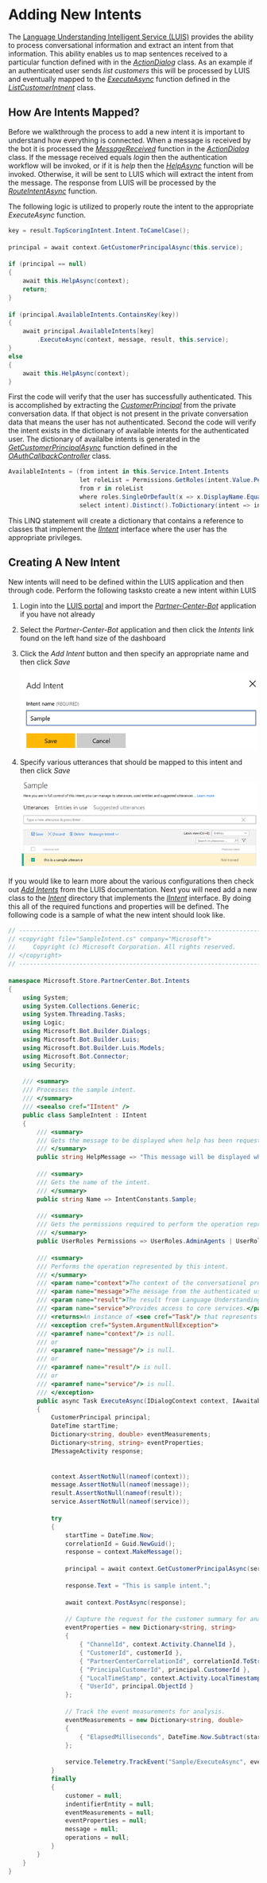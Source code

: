 # Adding New Intents
The [Language Understanding Intelligent Service (LUIS)](http://luis.ai) provides the ability to process conversational information 
and extract an intent from that information. This ability enables us to map sentences received to a particular function defined with in the 
[_ActionDialog_](https://github.com/Microsoft/Partner-Center-Bot/blob/master/src/Bot/Dialogs/ActionDialog.cs) class. As an example if an authenticated 
user sends _list customers_ this will be processed by LUIS and eventually mapped to the [_ExecuteAsync_](https://github.com/Microsoft/Partner-Center-Bot/blob/master/src/Bot/Intents/ListCustomersIntent.cs#L61)
function defined in the [_ListCustomerIntnent_](https://github.com/Microsoft/Partner-Center-Bot/blob/master/src/Bot/Intents/ListCustomersIntent.cs) class.

## How Are Intents Mapped? 
Before we walkthrough the process to add a new intent it is important to understand how everything is connected. When a message is received by the bot it is processed 
the [_MessageReceived_](https://github.com/Microsoft/Partner-Center-Bot/blob/master/src/Bot/Dialogs/ActionDialog.cs#L146) function in the [_ActionDialog_](https://github.com/Microsoft/Partner-Center-Bot/blob/master/src/Bot/Dialogs/ActionDialog.cs)
class. If the message received equals _login_ then the authentication workflow will be invoked, or if it is _help_ then the [_HelpAsync_](https://github.com/Microsoft/Partner-Center-Bot/blob/master/src/Bot/Dialogs/ActionDialog.cs#L55)
function will be invoked. Otherwise, it will be sent to LUIS which will extract the intent from the message. The response from LUIS will be processed by the [_RouteIntentAsync_](https://github.com/Microsoft/Partner-Center-Bot/blob/master/src/Bot/Dialogs/ActionDialog.cs#L104)
function.

The following logic is utilized to properly route the intent to the appropriate _ExecuteAsync_ function.

```csharp
key = result.TopScoringIntent.Intent.ToCamelCase();

principal = await context.GetCustomerPrincipalAsync(this.service);

if (principal == null)
{
    await this.HelpAsync(context);
    return;
}

if (principal.AvailableIntents.ContainsKey(key))
{
    await principal.AvailableIntents[key]
        .ExecuteAsync(context, message, result, this.service);
}
else
{
    await this.HelpAsync(context);
}
```

First the code will verify that the user has successfully authenticated. This is accomplished by extracting the [_CustomerPrincipal_](https://github.com/Microsoft/Partner-Center-Bot/blob/master/src/Bot/Security/CustomerPrincipal.cs)
from the private conversation data. If that object is not present in the private conversation data that means the user has not authenticated. Second the code will verify the intent exists in the dictionary of available intents for the 
authenticated user. The dictionary of availalbe intents is generated in the [_GetCustomerPrincipalAsync_](https://github.com/Microsoft/Partner-Center-Bot/blob/master/src/Bot/Controllers/OAuthCallbackController.cs#L191) function 
defined in the [_OAuthCallbackController_](https://github.com/Microsoft/Partner-Center-Bot/blob/master/src/Bot/Controllers/OAuthCallbackController.cs#L191) class.

```csharp
AvailableIntents = (from intent in this.Service.Intent.Intents
                    let roleList = Permissions.GetRoles(intent.Value.Permissions)
                    from r in roleList
                    where roles.SingleOrDefault(x => x.DisplayName.Equals(r)) != null
                    select intent).Distinct().ToDictionary(intent => intent.Key, intent => intent.Value)
```

This LINQ statement will create a dictionary that contains a reference to classes that implement the [_IIntent_](https://github.com/Microsoft/Partner-Center-Bot/blob/master/src/Bot/Intents/IIntent.cs) interface where the user has the appropriate privileges.

## Creating A New Intent
New intents will need to be defined within the LUIS application and then through code. Perform the following tasksto create a new intent within LUIS

1. Login into the [LUIS portal](http://luis.ai) and import the [_Partner-Center-Bot_](https://github.com/Microsoft/Partner-Center-Bot/blob/master/Partner-Center-Bot.json) application if you have not already
2. Select the _Partner-Center-Bot_ application and then click the _Intents_ link found on the left hand size of the dashboard
3. Click the _Add Intent_ button and then specify an appropriate name and then click _Save_

    ![Add a new intent](Images/luis01.png)

4. Specify various utterances that should be mapped to this intent and then click _Save_

    ![Adding utterances to an intent](Images/luis02.png)

If you would like to learn more about the various configurations then check out [_Add Intents_](https://github.com/Microsoft/Cognitive-Documentation/blob/master/Content/en-us/LUIS/Add-intents.md) from the LUIS documentation. Next you will need add a new class to the [_Intent_](https://github.com/Microsoft/Partner-Center-Bot/tree/master/src/Bot/Intents) directory that implements the 
[_IIntent_](https://github.com/Microsoft/Partner-Center-Bot/blob/master/src/Bot/Intents/IIntent.cs) interface. By doing this all of the required functions and properties will 
be defined. The following code is a sample of what the new intent should look like.  

```csharp
// -----------------------------------------------------------------------
// <copyright file="SampleIntent.cs" company="Microsoft">
//     Copyright (c) Microsoft Corporation. All rights reserved.
// </copyright>
// -----------------------------------------------------------------------

namespace Microsoft.Store.PartnerCenter.Bot.Intents
{
    using System;
    using System.Collections.Generic;
    using System.Threading.Tasks;
    using Logic;
    using Microsoft.Bot.Builder.Dialogs;
    using Microsoft.Bot.Builder.Luis;
    using Microsoft.Bot.Builder.Luis.Models;
    using Microsoft.Bot.Connector;
    using Security;

    /// <summary>
    /// Processes the sample intent.
    /// </summary>
    /// <seealso cref="IIntent" />
    public class SampleIntent : IIntent
    {
        /// <summary>
        /// Gets the message to be displayed when help has been requested.
        /// </summary>
        public string HelpMessage => "This message will be displayed when the user send the message help";

        /// <summary>
        /// Gets the name of the intent.
        /// </summary>
        public string Name => IntentConstants.Sample;

        /// <summary>
        /// Gets the permissions required to perform the operation represented by this intent.
        /// </summary>
        public UserRoles Permissions => UserRoles.AdminAgents | UserRoles.HelpdeskAgent | UserRoles.GlobalAdmin;

        /// <summary>
        /// Performs the operation represented by this intent.
        /// </summary>
        /// <param name="context">The context of the conversational process.</param>
        /// <param name="message">The message from the authenticated user.</param>
        /// <param name="result">The result from Language Understanding cognitive service.</param>
        /// <param name="service">Provides access to core services.</param>
        /// <returns>An instance of <see cref="Task"/> that represents the asynchronous operation.</returns>
        /// <exception cref="System.ArgumentNullException">
        /// <paramref name="context"/> is null.
        /// or
        /// <paramref name="message"/> is null.
        /// or
        /// <paramref name="result"/> is null.
        /// or 
        /// <paramref name="service"/> is null.
        /// </exception>
        public async Task ExecuteAsync(IDialogContext context, IAwaitable<IMessageActivity> message, LuisResult result, IBotService service)
        {
            CustomerPrincipal principal;
            DateTime startTime;
            Dictionary<string, double> eventMeasurements;
            Dictionary<string, string> eventProperties;
            IMessageActivity response;


            context.AssertNotNull(nameof(context));
            message.AssertNotNull(nameof(message));
            result.AssertNotNull(nameof(result));
            service.AssertNotNull(nameof(service));

            try
            {
                startTime = DateTime.Now;
                correlationId = Guid.NewGuid();
                response = context.MakeMessage();

                principal = await context.GetCustomerPrincipalAsync(service);

                response.Text = "This is sample intent.";

                await context.PostAsync(response);

                // Capture the request for the customer summary for analysis.
                eventProperties = new Dictionary<string, string>
                {
                    { "ChannelId", context.Activity.ChannelId },
                    { "CustomerId", customerId },
                    { "PartnerCenterCorrelationId", correlationId.ToString() },
                    { "PrincipalCustomerId", principal.CustomerId },
                    { "LocalTimeStamp", context.Activity.LocalTimestamp.ToString() },
                    { "UserId", principal.ObjectId }
                };

                // Track the event measurements for analysis.
                eventMeasurements = new Dictionary<string, double>
                {
                    { "ElapsedMilliseconds", DateTime.Now.Subtract(startTime).TotalMilliseconds }
                };

                service.Telemetry.TrackEvent("Sample/ExecuteAsync", eventProperties, eventMeasurements);
            }
            finally
            {
                customer = null;
                indentifierEntity = null;
                eventMeasurements = null;
                eventProperties = null;
                message = null;
                operations = null;
            }
        }
    }
}
```